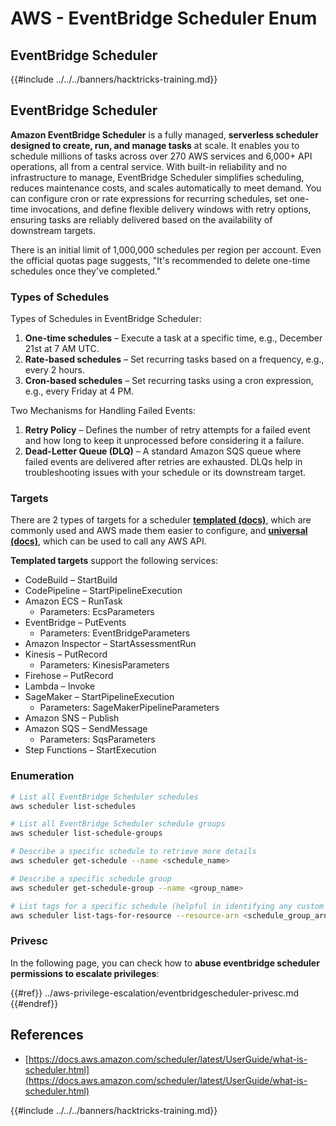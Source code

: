 # AWS - EventBridge Scheduler Enum

## EventBridge Scheduler

{{#include ../../../banners/hacktricks-training.md}}

## EventBridge Scheduler

**Amazon EventBridge Scheduler** is a fully managed, **serverless scheduler designed to create, run, and manage tasks** at scale. It enables you to schedule millions of tasks across over 270 AWS services and 6,000+ API operations, all from a central service. With built-in reliability and no infrastructure to manage, EventBridge Scheduler simplifies scheduling, reduces maintenance costs, and scales automatically to meet demand. You can configure cron or rate expressions for recurring schedules, set one-time invocations, and define flexible delivery windows with retry options, ensuring tasks are reliably delivered based on the availability of downstream targets.

There is an initial limit of 1,000,000 schedules per region per account. Even the official quotas page suggests, "It's recommended to delete one-time schedules once they've completed."&#x20;

### Types of Schedules

Types of Schedules in EventBridge Scheduler:

1. **One-time schedules** – Execute a task at a specific time, e.g., December 21st at 7 AM UTC.
2. **Rate-based schedules** – Set recurring tasks based on a frequency, e.g., every 2 hours.
3. **Cron-based schedules** – Set recurring tasks using a cron expression, e.g., every Friday at 4 PM.

Two Mechanisms for Handling Failed Events:

1. **Retry Policy** – Defines the number of retry attempts for a failed event and how long to keep it unprocessed before considering it a failure.
2. **Dead-Letter Queue (DLQ)** – A standard Amazon SQS queue where failed events are delivered after retries are exhausted. DLQs help in troubleshooting issues with your schedule or its downstream target.

### Targets

There are 2 types of targets for a scheduler [**templated (docs)**](https://docs.aws.amazon.com/scheduler/latest/UserGuide/managing-targets-templated.html), which are commonly used and AWS made them easier to configure, and [**universal (docs)**](https://docs.aws.amazon.com/scheduler/latest/UserGuide/managing-targets-universal.html), which can be used to call any AWS API.

**Templated targets** support the following services:

- CodeBuild – StartBuild
- CodePipeline – StartPipelineExecution
- Amazon ECS – RunTask
  - Parameters: EcsParameters
- EventBridge – PutEvents
  - Parameters: EventBridgeParameters
- Amazon Inspector – StartAssessmentRun
- Kinesis – PutRecord
  - Parameters: KinesisParameters
- Firehose – PutRecord
- Lambda – Invoke
- SageMaker – StartPipelineExecution
  - Parameters: SageMakerPipelineParameters
- Amazon SNS – Publish
- Amazon SQS – SendMessage
  - Parameters: SqsParameters
- Step Functions – StartExecution

### Enumeration

```bash
# List all EventBridge Scheduler schedules
aws scheduler list-schedules

# List all EventBridge Scheduler schedule groups
aws scheduler list-schedule-groups

# Describe a specific schedule to retrieve more details
aws scheduler get-schedule --name <schedule_name>

# Describe a specific schedule group
aws scheduler get-schedule-group --name <group_name>

# List tags for a specific schedule (helpful in identifying any custom tags or permissions)
aws scheduler list-tags-for-resource --resource-arn <schedule_group_arn>
```

### Privesc

In the following page, you can check how to **abuse eventbridge scheduler permissions to escalate privileges**:

{{#ref}}
../aws-privilege-escalation/eventbridgescheduler-privesc.md
{{#endref}}

## References

- [https://docs.aws.amazon.com/scheduler/latest/UserGuide/what-is-scheduler.html](https://docs.aws.amazon.com/scheduler/latest/UserGuide/what-is-scheduler.html)

{{#include ../../../banners/hacktricks-training.md}}




